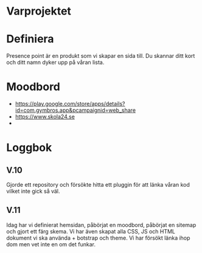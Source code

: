 # Varprojektet
# Definiera
Presence point är en produkt som vi skapar en sida till. Du skannar ditt kort och ditt namn dyker upp på våran lista.
# Moodbord 
* https://play.google.com/store/apps/details?id=com.gymbros.app&pcampaignid=web_share
* https://www.skola24.se
* 
# Loggbok
## V.10
Gjorde ett repository och försökte hitta ett pluggin för att länka våran kod vilket inte gick så väl.
## V.11
Idag har vi definierat hemsidan, påbörjat en moodbord, påbörjat en sitemap och gjort ett färg skema. Vi har även skapat alla CSS, JS och HTML dokument vi ska använda + botstrap och theme. Vi har försökt länka ihop dom men vet inte en om det funkar.
